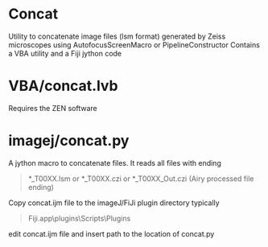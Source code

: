 # Concat

Utility to concatenate image files (lsm format) generated by Zeiss microscopes using 
AutofocusScreenMacro or PipelineConstructor
Contains a VBA utility and a Fiji jython code

# VBA/concat.lvb
Requires the ZEN software

# imagej/concat.py
A jython macro to concatenate files. It reads all files with ending
> *_T00XX.lsm or *_T00XX.czi or *_T00XX_Out.czi (Airy processed file ending)


Copy concat.ijm file to the imageJ/FiJi plugin directory typically 
> Fiji.app\plugins\Scripts\Plugins 

edit concat.ijm file and insert path to the location of concat.py



